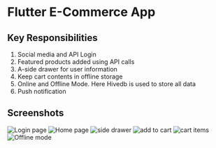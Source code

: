 # Flutter E-Commerce App

## Key Responsibilities

1. Social media and API Login
2. Featured products added using API calls
3. A-side drawer for user information
4. Keep cart contents in offline storage
5. Online and Offline Mode. Here Hivedb is used to store all data
6. Push notification

## Screenshots

![Login page](https://github.com/SouravBarman001/flutter-ecommerce-project/blob/OfflineMode/screenshorts/e1.png)
![Home page](https://github.com/SouravBarman001/flutter-ecommerce-project/blob/OfflineMode/screenshorts/e2.png)
![side drawer](https://github.com/SouravBarman001/flutter-ecommerce-project/blob/OfflineMode/screenshorts/e3.png)
![add to cart](https://github.com/SouravBarman001/flutter-ecommerce-project/blob/OfflineMode/screenshorts/e4.png)
![cart items](https://github.com/SouravBarman001/flutter-ecommerce-project/blob/OfflineMode/screenshorts/e5.png)
![Offline mode](https://github.com/SouravBarman001/flutter-ecommerce-project/blob/OfflineMode/screenshorts/e6.png)

<!-- Add any additional sections here -->
